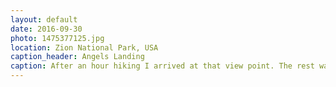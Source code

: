 ```yaml
---
layout: default
date: 2016-09-30
photo: 1475377125.jpg
location: Zion National Park, USA
caption_header: Angels Landing
caption: After an hour hiking I arrived at that view point. The rest was more like climbing than hiking.
---
```

